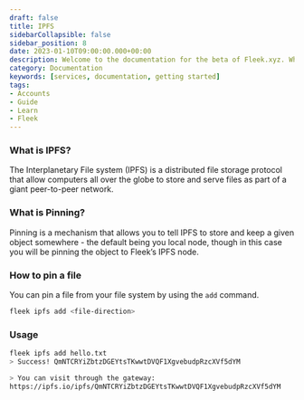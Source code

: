 ```yaml
---
draft: false
title: IPFS
sidebarCollapsible: false
sidebar_position: 8
date: 2023-01-10T09:00:00.000+00:00
description: Welcome to the documentation for the beta of Fleek.xyz. Whether you are an expert or an absolute beginner, you'll find your answers here.
category: Documentation
keywords: [services, documentation, getting started]
tags:
- Accounts
- Guide
- Learn
- Fleek
---
```


### What is IPFS?

The Interplanetary File system (IPFS) is a distributed file storage protocol that allow computers all over the globe to store and serve files as part of a giant peer-to-peer network.

### What is Pinning?

Pinning is a mechanism that allows you to tell IPFS to store and keep a given object somewhere - the default being you local node, though in this case you will be pinning the object to Fleek’s IPFS node.

### How to pin a file

You can pin a file from your file system by using the `add` command.

```bash copy
fleek ipfs add <file-direction>
```
### Usage

```bash
fleek ipfs add hello.txt
> Success! QmNTCRYiZbtzDGEYtsTKwwtDVQF1XgvebudpRzcXVf5dYM

> You can visit through the gateway:
https://ipfs.io/ipfs/QmNTCRYiZbtzDGEYtsTKwwtDVQF1XgvebudpRzcXVf5dYM


